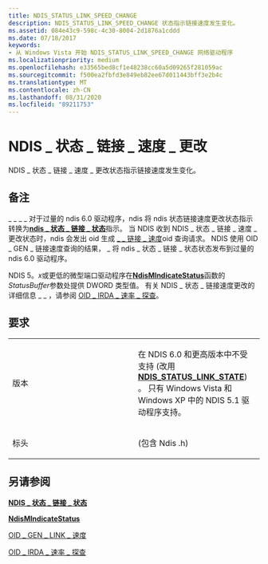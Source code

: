 ```yaml
---
title: NDIS_STATUS_LINK_SPEED_CHANGE
description: NDIS_STATUS_LINK_SPEED_CHANGE 状态指示链接速度发生变化。
ms.assetid: 084e43c9-598c-4c30-8004-2d1876a1cddd
ms.date: 07/18/2017
keywords:
- 从 Windows Vista 开始 NDIS_STATUS_LINK_SPEED_CHANGE 网络驱动程序
ms.localizationpriority: medium
ms.openlocfilehash: e33565bed8cf1e48238cc60a5d09265f281059ac
ms.sourcegitcommit: f500ea2fbfd3e849eb82ee67d011443bff3e2b4c
ms.translationtype: MT
ms.contentlocale: zh-CN
ms.lasthandoff: 08/31/2020
ms.locfileid: "89211753"
---
```

# <a name="ndis_status_link_speed_change"></a>NDIS \_ 状态 \_ 链接 \_ 速度 \_ 更改


NDIS \_ 状态 \_ 链接 \_ 速度 \_ 更改状态指示链接速度发生变化。

<a name="remarks"></a>备注
-------

\_ \_ \_ \_ 对于过量的 ndis 6.0 驱动程序，ndis 将 ndis 状态链接速度更改状态指示转换为[**ndis \_ 状态 \_ 链接 \_ 状态**](ndis-status-link-state.md)指示。 当 NDIS 收到 NDIS \_ 状态 \_ 链接 \_ 速度 \_ 更改状态时，ndis 会发出 oid 生成 [ \_ \_ 链接 \_ 速度](./oid-gen-link-speed.md)oid 查询请求。 NDIS 使用 OID \_ GEN \_ 链接速度查询的结果， \_ 将 ndis \_ 状态 \_ 链接 \_ 状态状态发布到过量的 ndis 6.0 驱动程序。

NDIS 5。*x*或更低的微型端口驱动程序在[**NdisMIndicateStatus**](/previous-versions/windows/hardware/network/ff553538(v=vs.85))函数的*StatusBuffer*参数处提供 DWORD 类型值。 有关 NDIS \_ 状态 \_ 链接速度更改的详细信息 \_ \_ ，请参阅 [OID \_ IRDA \_ 速率 \_ 探查](/previous-versions/windows/hardware/network/ff560287(v=vs.85))。

<a name="requirements"></a>要求
------------

<table>
<colgroup>
<col width="50%" />
<col width="50%" />
</colgroup>
<tbody>
<tr class="odd">
<td><p>版本</p></td>
<td><p>在 NDIS 6.0 和更高版本中不受支持 (改用 <a href="ndis-status-link-state.md" data-raw-source="[&lt;strong&gt;NDIS_STATUS_LINK_STATE&lt;/strong&gt;](ndis-status-link-state.md)"><strong>NDIS_STATUS_LINK_STATE</strong></a>) 。 只有 Windows Vista 和 Windows XP 中的 NDIS 5.1 驱动程序支持。</p></td>
</tr>
<tr class="even">
<td><p>标头</p></td>
<td> (包含 Ndis .h) </td>
</tr>
</tbody>
</table>

## <a name="see-also"></a>另请参阅


[**NDIS \_ 状态 \_ 链接 \_ 状态**](ndis-status-link-state.md)

[**NdisMIndicateStatus**](/previous-versions/windows/hardware/network/ff553538(v=vs.85))

[OID \_ GEN \_ LINK \_ 速度](./oid-gen-link-speed.md)

[OID \_ IRDA \_ 速率 \_ 探查](/previous-versions/windows/hardware/network/ff560287(v=vs.85))

 

